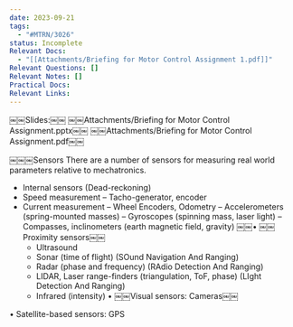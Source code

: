 ```yaml
---
date: 2023-09-21
tags:
  - "#MTRN/3026"
status: Incomplete
Relevant Docs:
  - "[[Attachments/Briefing for Motor Control Assignment 1.pdf]]"
Relevant Questions: []
Relevant Notes: []
Practical Docs: 
Relevant Links:
---
```


￼￼Slides:￼￼
￼￼Attachments/Briefing for Motor Control Assignment.pptx￼￼
￼￼Attachments/Briefing for Motor Control Assignment.pdf￼￼

​￼￼￼Sensors
There are a number of sensors for measuring real world parameters relative to mechatronics.

- Internal sensors (Dead-reckoning)
- Speed measurement – Tacho-generator, encoder
- Current measurement
– Wheel Encoders, Odometry
– Accelerometers (spring-mounted masses)
– Gyroscopes (spinning mass, laser light)
– Compasses, inclinometers (earth magnetic field, gravity)
​￼​￼• ￼￼Proximity sensors￼￼
	- Ultrasound
	- Sonar (time of flight) (SOund Navigation And Ranging)
	- Radar (phase and frequency) (RAdio Detection And Ranging)
	- LIDAR, Laser range-finders (triangulation, ToF, phase) (LIght Detection And Ranging)
	- Infrared (intensity)
• ￼￼Visual sensors: Cameras￼￼

• Satellite-based sensors: GPS
